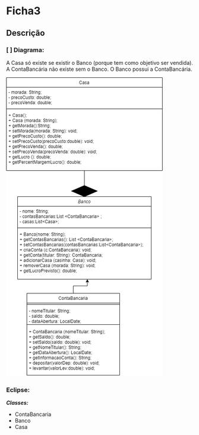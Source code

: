 # Ficha3

## Descrição 

### [ ] Diagrama:

A Casa só existe se existir o Banco (porque tem como objetivo ser vendida).
A ContaBancária não existe sem o Banco. O Banco possui a ContaBancária.

![This is an image](https://github.com/carlotasgs/Ficha-3/blob/main/Diagrama.png)

### Eclipse:

***Classes:***
- ContaBancaria
- Banco
- Casa

